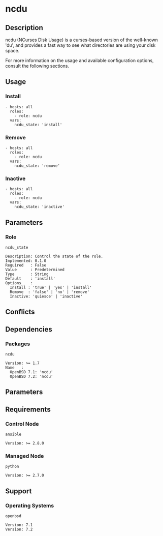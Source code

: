 # ncdu

## Description

ncdu (NCurses Disk Usage) is a curses-based version of the well-known 'du', and
provides a fast way to see what directories are using your disk space.

For more information on the usage and available configuration options,
consult the following sections.

## Usage

### Install

```
- hosts: all
  roles:
    - role: ncdu
  vars:
    ncdu_state: 'install'
```

### Remove

```
- hosts: all
  roles:
    - role: ncdu
  vars:
    ncdu_state: 'remove'
```

### Inactive

```
- hosts: all
  roles:
    - role: ncdu
  vars:
    ncdu_state: 'inactive'
```

## Parameters

### Role

`ncdu_state`

    Description: Control the state of the role.
    Implemented: 0.1.0
    Required   : False
    Value      : Predetermined
    Type       : String
    Default    : 'install'
    Options    :
      Install : 'true' | 'yes' | 'install'
      Remove  : 'false' | 'no' | 'remove'
      Inactive: 'quiesce' | 'inactive'

## Conflicts

## Dependencies

### Packages

`ncdu`

    Version: >= 1.7
    Name   :
      OpenBSD 7.1: 'ncdu'
      OpenBSD 7.2: 'ncdu'

## Parameters

## Requirements

### Control Node

`ansible`

    Version: >= 2.8.0

### Managed Node

`python`

    Version: >= 2.7.0

## Support

### Operating Systems

`openbsd`

    Version: 7.1
    Version: 7.2
